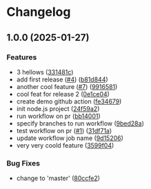 # Changelog

## 1.0.0 (2025-01-27)


### Features

* 3 hellows ([331481c](https://github.com/yousef8/learn-github-actions/commit/331481c77fb63d0b225507ed4fa27d7cb24c7cef))
* add first release ([#4](https://github.com/yousef8/learn-github-actions/issues/4)) ([b81d844](https://github.com/yousef8/learn-github-actions/commit/b81d8440f9f245742518964d00b360fb5ea28147))
* another cool feature ([#7](https://github.com/yousef8/learn-github-actions/issues/7)) ([9916581](https://github.com/yousef8/learn-github-actions/commit/99165814cec3572284b38f6aed51dc1e56f2eadc))
* cool feat for release 2 ([0e1ce04](https://github.com/yousef8/learn-github-actions/commit/0e1ce046ccd4d681752e3b98bd9e337ba20feccb))
* create demo github action ([fe34679](https://github.com/yousef8/learn-github-actions/commit/fe3467905a2a08545a3def50820416935ee84d55))
* init node.js project ([24f59a2](https://github.com/yousef8/learn-github-actions/commit/24f59a28fb6a1ac391cd82c53c0d862550c6b398))
* run workflow on pr ([bb14001](https://github.com/yousef8/learn-github-actions/commit/bb14001979e6668377d65b7fdb2fd674e518f94f))
* specify branches to run workflow ([9bed28a](https://github.com/yousef8/learn-github-actions/commit/9bed28af73dc7fb7b8c6466999dc09854b774d1c))
* test workflow on pr ([#1](https://github.com/yousef8/learn-github-actions/issues/1)) ([31df71a](https://github.com/yousef8/learn-github-actions/commit/31df71ab79f245664c005a79a63d6222f675f7db))
* update workflow job name ([9d15206](https://github.com/yousef8/learn-github-actions/commit/9d15206f3916f4588fff7f8ecdc0584c4955e35b))
* very very coold feature ([3599f04](https://github.com/yousef8/learn-github-actions/commit/3599f048a7c0dfdf1c8a2a06e816b019aba7dfa8))


### Bug Fixes

* change to 'master' ([80ccfe2](https://github.com/yousef8/learn-github-actions/commit/80ccfe21de6ef4a99ed4cbd29781258a2c45432b))
